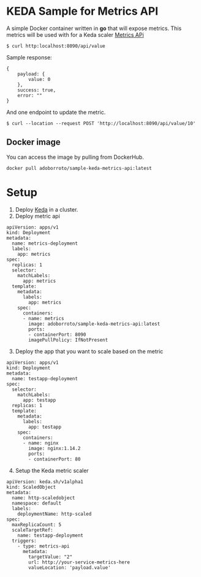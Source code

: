 # KEDA Sample for Metrics API


A simple Docker container written in **go** that will expose metrics. This metrics will be used with for a Keda scaler [Metrics APi](https://keda.sh/docs/2.3/scalers/metrics-api/)

```
$ curl http:localhost:8090/api/value
```
Sample response:
```
{
    payload: {
        value: 0
    },
    success: true,
    error: ""
}
```

And one endpoint to update the metric.

```
$ curl --location --request POST 'http://localhost:8090/api/value/10'
```

## Docker image

You can access the image by pulling from DockerHub.

```
docker pull adoborroto/sample-keda-metrics-api:latest
```

# Setup

1. Deploy [Keda](https://keda.sh/docs/2.3/deploy/) in a cluster.
2. Deploy metric api 
```
apiVersion: apps/v1
kind: Deployment
metadata:
  name: metrics-deployment
  labels:
    app: metrics
spec:
  replicas: 1
  selector:
    matchLabels:
      app: metrics
  template:
    metadata:
      labels:
        app: metrics
    spec:
      containers:
      - name: metrics
        image: adoborroto/sample-keda-metrics-api:latest
        ports:
        - containerPort: 8090
        imagePullPolicy: IfNotPresent
```
3. Deploy the app that you want to scale based on the metric
```
apiVersion: apps/v1
kind: Deployment
metadata:
  name: testapp-deployment
spec:
  selector:
    matchLabels:
      app: testapp
  replicas: 1
  template:
    metadata:
      labels:
        app: testapp
    spec:
      containers:
      - name: nginx
        image: nginx:1.14.2
        ports:
        - containerPort: 80
```
4. Setup the Keda metric scaler
```
apiVersion: keda.sh/v1alpha1
kind: ScaledObject
metadata:
  name: http-scaledobject
  namespace: default
  labels:
    deploymentName: http-scaled
spec:
  maxReplicaCount: 5
  scaleTargetRef:
    name: testapp-deployment
  triggers:
    - type: metrics-api
      metadata:
        targetValue: "2"
        url: http://your-service-metrics-here
        valueLocation: 'payload.value'
```